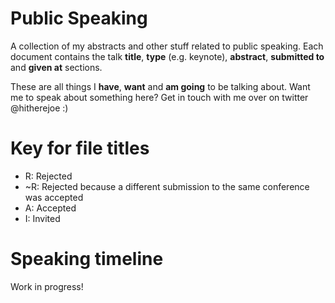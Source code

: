 # Public Speaking
A collection of my abstracts and other stuff related to public speaking. Each document contains the talk **title**, **type** (e.g. keynote), **abstract**, **submitted to** and **given at** sections.

These are all things I **have**, **want** and **am going** to be talking about. Want me to speak about something here? Get in touch with me over on twitter @hitherejoe :)

# Key for file titles

- R: Rejected
- ~R: Rejected because a different submission to the same conference was accepted
- A: Accepted
- I: Invited

# Speaking timeline

Work in progress!
